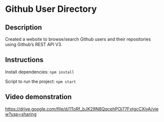 # Github User Directory

## Description
Created a website to browse/search Github users and their repositories using Github’s REST API V3.

## Instructions
Install dependencies:
`npm install`

Script to run the project:
`npm start`

## Video demonstration
https://drive.google.com/file/d/1ToRf_bJK29N8QqcehPOj77FxtgcCXiyA/view?usp=sharing
